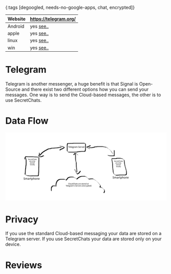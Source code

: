 {:tags [degoogled, needs-no-google-apps, chat, encrypted]}

| Website | https://telegram.org/                         |
|---------|-----------------------------------------------|
| Android | yes [see..](https://telegram.org/apps)   |
| apple   | yes [see..](https://telegram.org/apps)   |
| linux   | yes [see..](https://telegram.org/apps)   |
| win     | yes [see..](https://telegram.org/apps)   |

# Telegram

Telegram is another messenger, a huge benefit is that Signal is Open-Source and there exist two different options how you can send your messages. One way is to send the Cloud-based messages, the other is to use SecretChats.

# Data Flow

![](TelegramDataFlow.svg)

# Privacy

If you use the standard Cloud-based messaging your data are stored on a Telegram server. If you use SecretChats your data are stored only on your device.

# Reviews
